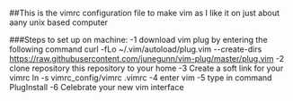 ##This is the vimrc configuration file to make vim as I like it on just about aany unix based computer

###Steps to set up on machine:
-1 download vim plug by entering the following command curl -fLo ~/.vim/autoload/plug.vim --create-dirs https://raw.githubusercontent.com/junegunn/vim-plug/master/plug.vim
-2 clone repository this repository to your home
-3 Create a soft link for your vimrc ln -s vimrc_config/vimrc .vimrc
-4 enter vim
-5 type in command PlugInstall
-6 Celebrate your new vim interface

